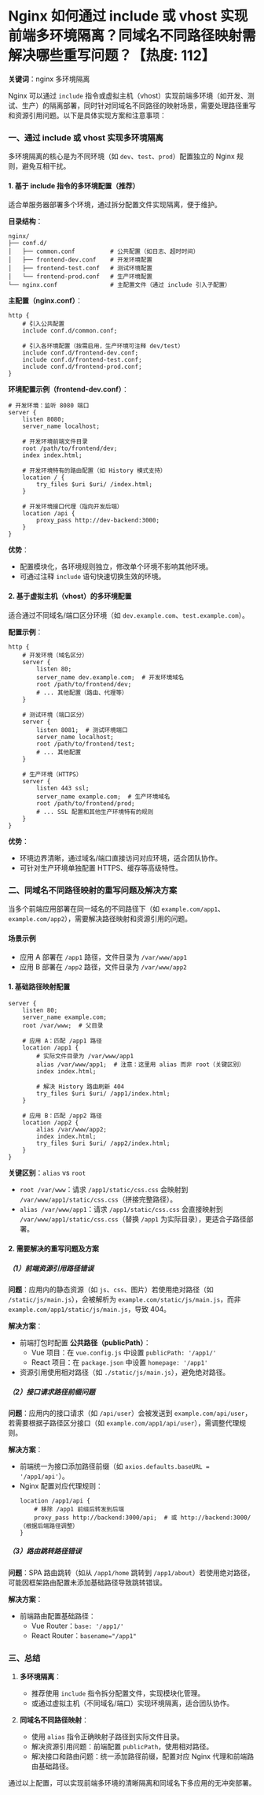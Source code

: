 # Nginx 如何通过 include 或 vhost 实现前端多环境隔离？同域名不同路径映射需解决哪些重写问题？【热度: 112】

**关键词**：nginx 多环境隔离

Nginx 可以通过 `include` 指令或虚拟主机（vhost）实现前端多环境（如开发、测试、生产）的隔离部署，同时针对同域名不同路径的映射场景，需要处理路径重写和资源引用问题。以下是具体实现方案和注意事项：

### 一、通过 include 或 vhost 实现多环境隔离

多环境隔离的核心是为不同环境（如 `dev`、`test`、`prod`）配置独立的 Nginx 规则，避免互相干扰。

#### 1. 基于 include 指令的多环境配置（推荐）

适合单服务器部署多个环境，通过拆分配置文件实现隔离，便于维护。

**目录结构**：

```
nginx/
├── conf.d/
│   ├── common.conf          # 公共配置（如日志、超时时间）
│   ├── frontend-dev.conf    # 开发环境配置
│   ├── frontend-test.conf   # 测试环境配置
│   └── frontend-prod.conf   # 生产环境配置
└── nginx.conf               # 主配置文件（通过 include 引入子配置）
```

**主配置（nginx.conf）**：

```nginx
http {
    # 引入公共配置
    include conf.d/common.conf;

    # 引入各环境配置（按需启用，生产环境可注释 dev/test）
    include conf.d/frontend-dev.conf;
    include conf.d/frontend-test.conf;
    include conf.d/frontend-prod.conf;
}
```

**环境配置示例（frontend-dev.conf）**：

```nginx
# 开发环境：监听 8080 端口
server {
    listen 8080;
    server_name localhost;

    # 开发环境前端文件目录
    root /path/to/frontend/dev;
    index index.html;

    # 开发环境特有的路由配置（如 History 模式支持）
    location / {
        try_files $uri $uri/ /index.html;
    }

    # 开发环境接口代理（指向开发后端）
    location /api {
        proxy_pass http://dev-backend:3000;
    }
}
```

**优势**：

- 配置模块化，各环境规则独立，修改单个环境不影响其他环境。
- 可通过注释 `include` 语句快速切换生效的环境。

#### 2. 基于虚拟主机（vhost）的多环境配置

适合通过不同域名/端口区分环境（如 `dev.example.com`、`test.example.com`）。

**配置示例**：

```nginx
http {
    # 开发环境（域名区分）
    server {
        listen 80;
        server_name dev.example.com;  # 开发环境域名
        root /path/to/frontend/dev;
        # ... 其他配置（路由、代理等）
    }

    # 测试环境（端口区分）
    server {
        listen 8081;  # 测试环境端口
        server_name localhost;
        root /path/to/frontend/test;
        # ... 其他配置
    }

    # 生产环境（HTTPS）
    server {
        listen 443 ssl;
        server_name example.com;  # 生产环境域名
        root /path/to/frontend/prod;
        # ... SSL 配置和其他生产环境特有的规则
    }
}
```

**优势**：

- 环境边界清晰，通过域名/端口直接访问对应环境，适合团队协作。
- 可针对生产环境单独配置 HTTPS、缓存等高级特性。

### 二、同域名不同路径映射的重写问题及解决方案

当多个前端应用部署在同一域名的不同路径下（如 `example.com/app1`、`example.com/app2`），需要解决路径映射和资源引用的问题。

#### 场景示例

- 应用 A 部署在 `/app1` 路径，文件目录为 `/var/www/app1`
- 应用 B 部署在 `/app2` 路径，文件目录为 `/var/www/app2`

#### 1. 基础路径映射配置

```nginx
server {
    listen 80;
    server_name example.com;
    root /var/www;  # 父目录

    # 应用 A：匹配 /app1 路径
    location /app1 {
        # 实际文件目录为 /var/www/app1
        alias /var/www/app1;  # 注意：这里用 alias 而非 root（关键区别）
        index index.html;

        # 解决 History 路由刷新 404
        try_files $uri $uri/ /app1/index.html;
    }

    # 应用 B：匹配 /app2 路径
    location /app2 {
        alias /var/www/app2;
        index index.html;
        try_files $uri $uri/ /app2/index.html;
    }
}
```

**关键区别**：`alias` vs `root`

- `root /var/www`：请求 `/app1/static/css.css` 会映射到 `/var/www/app1/static/css.css`（拼接完整路径）。
- `alias /var/www/app1`：请求 `/app1/static/css.css` 会直接映射到 `/var/www/app1/static/css.css`（替换 `/app1` 为实际目录），更适合子路径部署。

#### 2. 需要解决的重写问题及方案

##### （1）前端资源引用路径错误

**问题**：应用内的静态资源（如 `js`、`css`、图片）若使用绝对路径（如 `/static/js/main.js`），会被解析为 `example.com/static/js/main.js`，而非 `example.com/app1/static/js/main.js`，导致 404。

**解决方案**：

- 前端打包时配置 **公共路径（publicPath）**：
  - Vue 项目：在 `vue.config.js` 中设置 `publicPath: '/app1/'`
  - React 项目：在 `package.json` 中设置 `homepage: '/app1'`
- 资源引用使用相对路径（如 `./static/js/main.js`），避免绝对路径。

##### （2）接口请求路径前缀问题

**问题**：应用内的接口请求（如 `/api/user`）会被发送到 `example.com/api/user`，若需要根据子路径区分接口（如 `example.com/app1/api/user`），需调整代理规则。

**解决方案**：

- 前端统一为接口添加路径前缀（如 `axios.defaults.baseURL = '/app1/api'`）。
- Nginx 配置对应代理规则：
  ```nginx
  location /app1/api {
      # 移除 /app1 前缀后转发到后端
      proxy_pass http://backend:3000/api;  # 或 http://backend:3000/（根据后端路径调整）
  }
  ```

##### （3）路由跳转路径错误

**问题**：SPA 路由跳转（如从 `/app1/home` 跳转到 `/app1/about`）若使用绝对路径，可能因框架路由配置未添加基础路径导致跳转错误。

**解决方案**：

- 前端路由配置基础路径：
  - Vue Router：`base: '/app1/'`
  - React Router：`basename="/app1"`

### 三、总结

1. **多环境隔离**：

   - 推荐使用 `include` 指令拆分配置文件，实现模块化管理。
   - 或通过虚拟主机（不同域名/端口）实现环境隔离，适合团队协作。

2. **同域名不同路径映射**：
   - 使用 `alias` 指令正确映射子路径到实际文件目录。
   - 解决资源引用问题：前端配置 `publicPath`，使用相对路径。
   - 解决接口和路由问题：统一添加路径前缀，配置对应 Nginx 代理和前端路由基础路径。

通过以上配置，可以实现前端多环境的清晰隔离和同域名下多应用的无冲突部署。